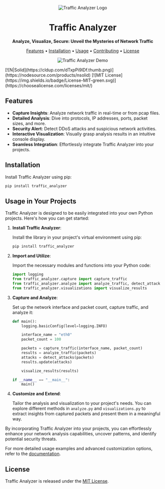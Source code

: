 <div align="center">
    <img src="logo.png" alt="Traffic Analyzer Logo">
</div>

<h1 align="center">Traffic Analyzer</h1>

<p align="center">
    <strong>Analyze, Visualize, Secure: Unveil the Mysteries of Network Traffic</strong>
</p>

<p align="center">
    <a href="#features">Features</a> •
    <a href="#installation">Installation</a> •
    <a href="#usage">Usage</a> •
    <a href="#contributing">Contributing</a> •
    <a href="#license">License</a>
</p>

<p align="center">
    <img src="demo.gif" alt="Traffic Analyzer Demo">
</p>
[![N|Solid](https://cldup.com/dTxpPi9lDf.thumb.png)](https://nodesource.com/products/nsolid)
[![MIT License](https://img.shields.io/badge/License-MIT-green.svg)](https://choosealicense.com/licenses/mit/)

## Features

- **Capture Insights**: Analyze network traffic in real-time or from pcap files.
- **Detailed Analysis**: Dive into protocols, IP addresses, ports, packet sizes, and more.
- **Security Alert**: Detect DDoS attacks and suspicious network activities.
- **Interactive Visualization**: Visually grasp analysis results in an intuitive console display.
- **Seamless Integration**: Effortlessly integrate Traffic Analyzer into your projects.

## Installation

Install Traffic Analyzer using pip:

```bash
pip install traffic_analyzer
```

## Usage in Your Projects

Traffic Analyzer is designed to be easily integrated into your own Python projects. Here's how you can get started:

1. **Install Traffic Analyzer**:

    Install the library in your project's virtual environment using pip:

    ```bash
    pip install traffic_analyzer
    ```

2. **Import and Utilize**:

    Import the necessary modules and functions into your Python code:

    ```python
    import logging
    from traffic_analyzer.capture import capture_traffic
    from traffic_analyzer.analyze import analyze_traffic, detect_attacks
    from traffic_analyzer.visualizations import visualize_results
    ```

3. **Capture and Analyze**:

    Set up the network interface and packet count, capture traffic, and analyze it:

    ```python
    def main():
        logging.basicConfig(level=logging.INFO)

        interface_name = "eth0"
        packet_count = 100

        packets = capture_traffic(interface_name, packet_count)
        results = analyze_traffic(packets)
        attacks = detect_attacks(packets)
        results.update(attacks)

        visualize_results(results)

    if __name__ == "__main__":
        main()
    ```

4. **Customize and Extend**:

    Tailor the analysis and visualization to your project's needs. You can explore different methods in `analyze.py` and `visualizations.py` to extract insights from captured packets and present them in a meaningful way.

By incorporating Traffic Analyzer into your projects, you can effortlessly enhance your network analysis capabilities, uncover patterns, and identify potential security threats.

For more detailed usage examples and advanced customization options, refer to the [documentation](https://github.com/craxti/traffic_analyzer/wiki).

## License

Traffic Analyzer is released under the [MIT License](LICENSE).
